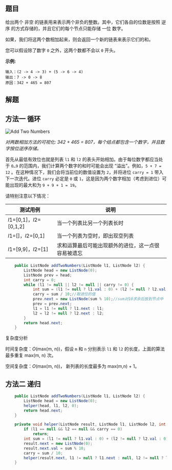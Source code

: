 ## 题目

给出两个 非空 的链表用来表示两个非负的整数。其中，它们各自的位数是按照 逆序 的方式存储的，并且它们的每个节点只能存储 一位 数字。

如果，我们将这两个数相加起来，则会返回一个新的链表来表示它们的和。

您可以假设除了数字 `0` 之外，这两个数都不会以 `0` 开头。

**示例:**

```
输入：(2 -> 4 -> 3) + (5 -> 6 -> 4)
输出：7 -> 0 -> 8
原因：342 + 465 = 807
```

## 解题

## 方法一 循环



![Add Two Numbers](https://pic.leetcode-cn.com/Figures/2/2_add_two_numbers.svg)

*对两数相加方法的可视化: 342 + 465 = 807，每个结点都包含一个数字，并且数字按位逆序存储。*

首先从最低有效位也就是列表 `l1` 和 `l2` 的表头开始相加。由于每位数字都应当处于 `0…9` 的范围内，我们计算两个数字的和时可能会出现 “溢出”。例如，`5 + 7 = 12` 。在这种情况下，我们会将当前位的数值设置为 `2`，并将进位 `carry = 1` 带入下一次迭代。进位 `carry` 必定是 `0` 或 `1`，这是因为两个数字相加（考虑到进位）可能出现的最大和为 `9 + 9 + 1 = 19`。

请特别注意以下情况：

| 测试用例                 | 说明                                               |
| ------------------------ | -------------------------------------------------- |
| *l*1=[0,1]，*l*2=[0,1,2] | 当一个列表比另一个列表长时                         |
| *l*1=[]，*l*2=[0,1]      | 当一个列表为空时，即出现空列表                     |
| *l*1=[9,9]，*l*2=[1]     | 求和运算最后可能出现额外的进位，这一点很容易被遗忘 |



```java
    public ListNode addTwoNumbers(ListNode l1, ListNode l2) {
        ListNode head = new ListNode(0);
        ListNode prev = head;
        int carry = 0;
        while (l1 != null || l2 != null || carry != 0) {
            int sum = (l1 != null ? l1.val : 0) + (l2 != null ? l2.val : 0) + carry;//求两个节点相加的值
            carry = sum / 10;//取进位的值
            prev.next = new ListNode(sum % 10);//sum对10求余后放到节点中
            prev = prev.next;
            l1 = l1 != null ? l1.next : l1;
            l2 = l2 != null ? l2.next : l2;
        }
        return head.next;
    }
```

复杂度分析

时间复杂度：*O*(max(m, n))，假设 `m` 和 `n` 分别表示 `l1` 和 `l2` 的长度，上面的算法最多重复 max(m, n) 次。

空间复杂度：*O*(max(m, n))， 新列表的长度最多为 max(m,n) + 1。

## 方法二 递归

```java
    public ListNode addTwoNumbers(ListNode l1, ListNode l2) {
        ListNode head = new ListNode(0);
        helper(head, l1, l2, 0);
        return head.next;
    }

    private void helper(ListNode result, ListNode l1, ListNode l2, int carry) {
        if (l1 == null && l2 == null && carry == 0)
            return;
        int sum = (l1 != null ? l1.val : 0) + (l2 != null ? l2.val : 0) + carry;
        result.next = new ListNode(0);
        result.next.val = sum % 10;
        carry = sum / 10;
        helper(result.next, l1 != null ? l1.next : null, l2 != null ? l2.next : null, carry);
    }

```

